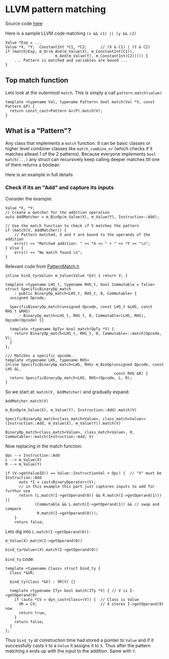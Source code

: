 # LLVM pattern matching
Source code [here](https://llvm.org/doxygen/PatternMatch_8h_source.html)

Here is a sample LLVM code matching  `(x && c1) || (y && c2)`

```
Value *Exp = ...
Value *X, *Y;  ConstantInt *C1, *C2;      // (X & C1) | (Y & C2)
if (match(Exp, m_Or(m_And(m_Value(X), m_ConstantInt(C1)),
                      m_And(m_Value(Y), m_ConstantInt(C2))))) {
    ... Pattern is matched and variables are bound ...
}
```




## Top match function
Lets look at the outermost `match`. This is simply a call `pattern.match(value)`
```
template <typename Val, typename Pattern> bool match(Val *V, const Pattern &P) {
  return const_cast<Pattern &>(P).match(V);
}
```

## What is a "Pattern"?
Any class that implements a `match` function. It can be basic classes or higher level combiner classes like `match_combine_or` (which checks if it matches atleast 1 of the 2 patterns). Because everyone implements `bool match(...)` any struct can recursively keep calling deeper matches till one of them returns a boolean

Here is an example in full details

### Check if its an "Add" and capture its inputs

Consider the example:
```
Value *X, *Y;
// Create a matcher for the addition operation
auto AddMatcher = m_BinOp(m_Value(X), m_Value(Y), Instruction::Add);

// Use the match function to check if V matches the pattern
if (match(V, AddMatcher)) {
    // Pattern matched, X and Y are bound to the operands of the addition
    errs() << "Matched addition: " << *X << " + " << *Y << "\n";
} else {
    errs() << "No match found.\n";
}
```

Relevant code from [PatternMatch.h](https://llvm.org/doxygen/PatternMatch_8h_source.html)
```
inline bind_ty<Value> m_Value(Value *&V) { return V; }

template <typename LHS_t, typename RHS_t, bool Commutable = false>
struct SpecificBinaryOp_match
    : public BinaryOp_match<LHS_t, RHS_t, 0, Commutable> {
  unsigned Opcode;
 
  SpecificBinaryOp_match(unsigned Opcode, const LHS_t &LHS, const RHS_t &RHS)
      : BinaryOp_match<LHS_t, RHS_t, 0, Commutable>(LHS, RHS), Opcode(Opcode) {}
 
  template <typename OpTy> bool match(OpTy *V) {
    return BinaryOp_match<LHS_t, RHS_t, 0, Commutable>::match(Opcode, V);
  }
};
 
/// Matches a specific opcode.
template <typename LHS, typename RHS>
inline SpecificBinaryOp_match<LHS, RHS> m_BinOp(unsigned Opcode, const LHS &L,
                                                const RHS &R) {
  return SpecificBinaryOp_match<LHS, RHS>(Opcode, L, R);
}
```

So we start at: `match(V, AddMatcher)` and gradually expand:

`AddMatcher.match(V)`

`m_BinOp(m_Value(X), m_Value(Y), Instruction::Add).match(V)`


`SpecificBinaryOp_match<class_match<Value>, class_match<Value>>(Instruction::Add, m_Value(X), m_Value(Y)).match(V)`

`BinaryOp_match<class_match<Value>, class_match<Value>, 0, Commutable>::match(Instruction::Add, V)`

Now replacing in the match function:
```
Opc --> Instruction::Add
L --> m_Value(X)
R --> m_Value(Y)

if (V->getValueID() == Value::InstructionVal + Opc) {  // "V" must be Instruction::Add
      auto *I = cast<BinaryOperator>(V);
      // in this example this part just captures inputs to add for furthur use
      return (L.match(I->getOperand(0)) && R.match(I->getOperand(1))) ||
             (Commutable && L.match(I->getOperand(1)) && // swap and compare
              R.match(I->getOperand(0)));
    }
    return false;
```

Lets dig into `L.match(I->getOperand(0))`:

`m_Value(X).match(I->getOperand(0))`

`bind_ty<Value>(X).match(I->getOperand(0))`


`bind_ty` code:

```
template <typename Class> struct bind_ty {
  Class *&VR;
 
  bind_ty(Class *&V) : VR(V) {}
 
  template <typename ITy> bool match(ITy *V) { // V is I->getOperand(0)
    if (auto *CV = dyn_cast<Class>(V)) {  // Class is Value
      VR = CV;                            // X stores I->getOperand(0) now
      return true;
    }
    return false;
  }
};
```

Thus `bind_ty` at construction time had stored a pointer to `Value` and if it successfully casts `V` to a `Value` it assigns it to `X`. Thus after the pattern matching `X` ends up with the input to the addition. Same with `Y`.


